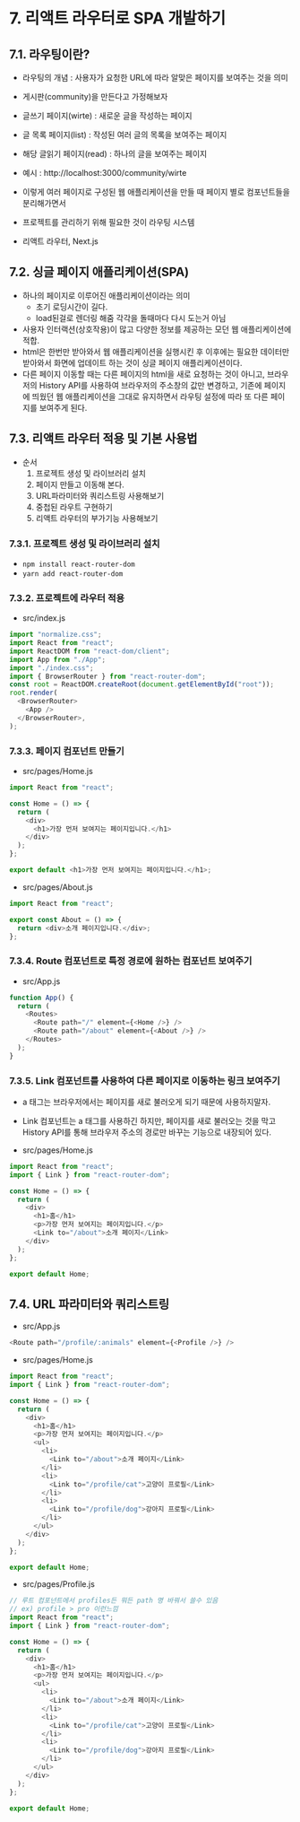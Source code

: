 # 7. 리액트 라우터로 SPA 개발하기

## 7.1. 라우팅이란?

- 라우팅의 개념 : 사용자가 요청한 URL에 따라 알맞은 페이지를 보여주는 것을 의미
- 게시판(community)을 만든다고 가정해보자

- 글쓰기 페이지(wirte) : 새로운 글을 작성하는 페이지
- 글 목록 페이지(list) : 작성된 여러 글의 목록을 보여주는 페이지
- 해당 글읽기 페이지(read) : 하나의 글을 보여주는 페이지
- 예시 : http://localhost:3000/community/wirte
- 이렇게 여러 페이지로 구성된 웹 애플리케이션을 만들 때 페이지 별로 컴포넌트들을 분리해가면서
- 프로젝트를 관리하기 위해 필요한 것이 라우팅 시스템
- 리액트 라우터, Next.js

## 7.2. 싱글 페이지 애플리케이션(SPA)

- 하나의 페이지로 이루어진 애플리케이션이라는 의미
  - 초기 로딩시간이 길다.
  - load된걸로 렌더링 해줌 각각을 돌때마다 다시 도는거 아님
- 사용자 인터랙션(상호작용)이 많고 다양한 정보를 제공하는
  모던 웹 애플리케이션에 적합.
- html은 한번만 받아와서 웹 애플리케이션을 실행시킨 후
  이후에는 필요한 데이터만 받아와서 화면에 업데이트 하는 것이 싱글 페이지 애플리케이션이다.
- 다른 페이지 이동할 때는 다른 페이지의 html을 새로 요청하는 것이 아니고,
  브라우저의 History API를 사용하여 브라우저의 주소창의 값만 변경하고,
  기존에 페이지에 띄웠던 웹 애플리케이션을 그대로 유지하면서 라우팅 설정에 따라 또 다른 페이지를 보여주게 된다.

## 7.3. 리액트 라우터 적용 및 기본 사용법

- 순서
  1. 프로젝트 생성 및 라이브러리 설치
  2. 페이지 만들고 이동해 본다.
  3. URL파라미터와 쿼리스트링 사용해보기
  4. 중첩된 라우트 구현하기
  5. 리액트 라우터의 부가기능 사용해보기

### 7.3.1. 프로젝트 생성 및 라이브러리 설치

- `npm install react-router-dom`
- `yarn add react-router-dom`

### 7.3.2. 프로젝트에 라우터 적용

- src/index.js

```js
import "normalize.css";
import React from "react";
import ReactDOM from "react-dom/client";
import App from "./App";
import "./index.css";
import { BrowserRouter } from "react-router-dom";
const root = ReactDOM.createRoot(document.getElementById("root"));
root.render(
  <BrowserRouter>
    <App />
  </BrowserRouter>,
);
```

### 7.3.3. 페이지 컴포넌트 만들기

<!-- Main으로 해도됨 -->

- src/pages/Home.js

```js
import React from "react";

const Home = () => {
  return (
    <div>
      <h1>가장 먼저 보여지는 페이지입니다.</h1>
    </div>
  );
};

export default <h1>가장 먼저 보여지는 페이지입니다.</h1>;
```

- src/pages/About.js

```js
import React from "react";

export const About = () => {
  return <div>소개 페이지입니다.</div>;
};
```

### 7.3.4. Route 컴포넌트로 특정 경로에 원하는 컴포넌트 보여주기

- src/App.js

```js
function App() {
  return (
    <Routes>
      <Route path="/" element={<Home />} />
      <Route path="/about" element={<About />} />
    </Routes>
  );
}
```

### 7.3.5. Link 컴포넌트를 사용하여 다른 페이지로 이동하는 링크 보여주기

- a 태그는 브라우저에서는 페이지를 새로 불러오게 되기 때문에 사용하지말자.
- Link 컴포넌트는 a 태그를 사용하긴 하지만, 페이지를 새로 불러오는 것을 막고
  History API를 통해 브라우저 주소의 경로만 바꾸는 기능으로 내장되어 있다.

- src/pages/Home.js

```js
import React from "react";
import { Link } from "react-router-dom";

const Home = () => {
  return (
    <div>
      <h1>홈</h1>
      <p>가장 먼저 보여지는 페이지입니다.</p>
      <Link to="/about">소개 페이지</Link>
    </div>
  );
};

export default Home;
```

## 7.4. URL 파라미터와 쿼리스트링

<!-- export 안하면 객체로 싸서 보내야함. -->
<!-- 파라미터에 따라서 정보 변경 -->

- src/App.js

```js
<Route path="/profile/:animals" element={<Profile />} />
```

- src/pages/Home.js

```js
import React from "react";
import { Link } from "react-router-dom";

const Home = () => {
  return (
    <div>
      <h1>홈</h1>
      <p>가장 먼저 보여지는 페이지입니다.</p>
      <ul>
        <li>
          <Link to="/about">소개 페이지</Link>
        </li>
        <li>
          <Link to="/profile/cat">고양이 프로필</Link>
        </li>
        <li>
          <Link to="/profile/dog">강아지 프로필</Link>
        </li>
      </ul>
    </div>
  );
};

export default Home;
```

- src/pages/Profile.js

```js
// 루트 컴포넌트에서 profiles든 뭐든 path 명 바꿔서 쓸수 있음
// ex) profile > pro 이런느낌
import React from "react";
import { Link } from "react-router-dom";

const Home = () => {
  return (
    <div>
      <h1>홈</h1>
      <p>가장 먼저 보여지는 페이지입니다.</p>
      <ul>
        <li>
          <Link to="/about">소개 페이지</Link>
        </li>
        <li>
          <Link to="/profile/cat">고양이 프로필</Link>
        </li>
        <li>
          <Link to="/profile/dog">강아지 프로필</Link>
        </li>
      </ul>
    </div>
  );
};

export default Home;
```
